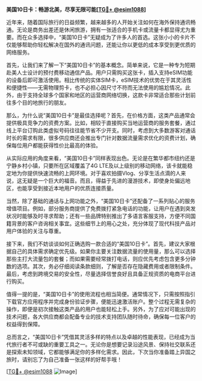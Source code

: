 **美国10日卡：畅游北美，尽享无限可能[[TG💪+ @esim1088](https://t.me/s/esim1088)]**

近年来，随着国际旅行的日益频繁，越来越多的人开始关注如何在海外保持通讯畅通。无论是商务出差还是休闲旅游，拥有一张适合的手机卡或流量卡都显得尤为重要。而在众多选择中，“美国10日卡”无疑成为了许多人的首选。这张小小的卡片不仅能够帮助你轻松解决在国外的通讯问题，还能让你以更低的成本享受到更优质的网络服务。

首先，让我们来了解一下“美国10日卡”的基本概念。简单来说，它是一种专为短期赴美人士设计的预付费移动通信产品。用户只需购买这张卡，插入支持eSIM功能的设备后即可激活使用。相比传统的实体SIM卡，eSIM技术的优势在于其灵活性和便捷性——无需物理剪卡，也不必担心因尺寸不符而无法使用的尴尬情况。此外，由于支持全球多个国家和地区的运营商网络切换，这款卡非常适合那些计划前往多个目的地旅行的朋友。

那么，为什么说“美国10日卡”是最佳选择呢？首先，在价格方面，这类产品通常会提供极具竞争力的资费方案。比如，相较于直接购买当地运营商的服务套餐，通过线上平台订购此类虚拟号码往往能节省不少开支。同时，考虑到大多数游客对通话时长的需求有限，很多供应商还会推出专门针对数据流量需求优化的资费计划，确保每位用户都能获得性价比最高的体验。

从实际应用的角度来看，“美国10日卡”同样表现出色。无论是在繁华都市纽约还是宁静乡村小镇，只要所在区域覆盖了4G LTE及以上级别的移动网络，该卡就能稳定地为你提供快速流畅的上网环境。对于喜欢拍摄Vlog、分享生活点滴的人来说，这无疑是一个巨大的福音。而且，得益于先进的漫游技术，即使身处偏远地区，也能享受到接近本地用户的优质连接质量。

当然，除了基础的通话与上网功能之外，“美国10日卡”还配备了一系列贴心的服务增值项目。例如，部分服务商提供了免费拨打紧急电话的功能，让用户在遇到突发状况时能够及时寻求帮助；还有一些品牌特别推出了多语言客服支持，方便不同国籍背景的客户咨询相关事宜。这些细节上的用心之处，充分体现了现代科技产品对用户体验的关注与尊重。

接下来，我们不妨谈谈如何正确选购一款合适的“美国10日卡”。首先，建议大家根据自己的具体需求确定优先级。如果你主要关注数据流量的使用量，那么可以选择那些主打大流量包的套餐；而如果需要经常拨打电话，则应优先考虑包含更多分钟数的选项。其次，务必仔细阅读条款细则，了解是否存在隐藏费用或者限制条件。最后，考虑到跨境交易的安全性，尽量选择信誉良好且具备正规资质的电商平台进行购买。

值得一提的是，“美国10日卡”的使用流程也相当简便。通常情况下，只需按照指引下载官方应用程序并完成身份验证步骤，便能迅速激活账户。整个过程无需复杂的操作，即便是初次接触这类产品的用户也能轻松上手。另外，为了应对可能出现的技术问题，各大供应商都会配备专业的技术支持团队随时待命，确保每一位客户的权益得到保障。

总而言之，“美国10日卡”凭借其灵活多样的特点以及卓越的性能表现，已经成为当代旅行者不可或缺的重要工具之一。无论你是想要记录沿途风景、保持社交联系还是探索未知领域，它都能够满足你的多样化需求。因此，下次当你准备踏上异国之旅时，请别忘了为自己准备一张这样的好帮手哦！

[[TG💪+ @esim1088](https://t.me/s/esim1088) ![Image](https://i.postimg.cc/4NQfJmqS/Snipaste-2025-05-13-00-14-12.png)]